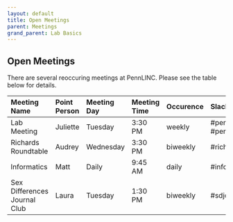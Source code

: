 ```yaml
---
layout: default
title: Open Meetings
parent: Meetings
grand_parent: Lab Basics
---
```

 ## Open Meetings

There are several reoccuring meetings at PennLINC. Please see the table below for details.

| Meeting Name                 | Point Person | Meeting Day | Meeting Time | Occurence | Slack Channel |
|:-----------------------------|:-------------|:------------|:-------------|:----------|:-------------------------------------|
| Lab Meeting                  | Juliette     | Tuesday     | 3:30 PM      | weekly    | #pennlinc_team and #pennlinc_general |
| Richards Roundtable          | Audrey       | Wednesday   | 3:30 PM      | biweekly  | #richards_roundtable |
| Informatics                  | Matt         | Daily       | 9:45 AM      | daily     | #informatics |
| Sex Differences Journal Club | Laura        | Tuesday     | 1:30 PM      | biweekly  | #sdjc |